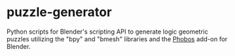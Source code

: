 # puzzle-generator
Python scripts for Blender's scripting API to generate logic geometric puzzles utilizing the "bpy" and "bmesh" libraries and the [Phobos](https://github.com/dfki-ric/phobos) add-on for Blender.
